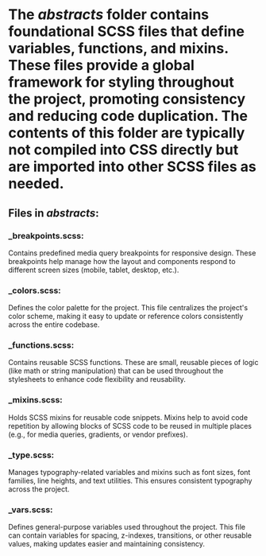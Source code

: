 # The *abstracts* folder contains foundational SCSS files that define variables, functions, and mixins. These files provide a global framework for styling throughout the project, promoting consistency and reducing code duplication. The contents of this folder are typically not compiled into CSS directly but are imported into other SCSS files as needed.

## Files in *abstracts*:

### _breakpoints.scss:
Contains predefined media query breakpoints for responsive design. These breakpoints help manage how the layout and components respond to different screen sizes (mobile, tablet, desktop, etc.).

### _colors.scss:
Defines the color palette for the project. This file centralizes the project's color scheme, making it easy to update or reference colors consistently across the entire codebase.

### _functions.scss:
Contains reusable SCSS functions. These are small, reusable pieces of logic (like math or string manipulation) that can be used throughout the stylesheets to enhance code flexibility and reusability.

### _mixins.scss:
Holds SCSS mixins for reusable code snippets. Mixins help to avoid code repetition by allowing blocks of SCSS code to be reused in multiple places (e.g., for media queries, gradients, or vendor prefixes).

### _type.scss:
Manages typography-related variables and mixins such as font sizes, font families, line heights, and text utilities. This ensures consistent typography across the project.

### _vars.scss:
Defines general-purpose variables used throughout the project. This file can contain variables for spacing, z-indexes, transitions, or other reusable values, making updates easier and maintaining consistency.